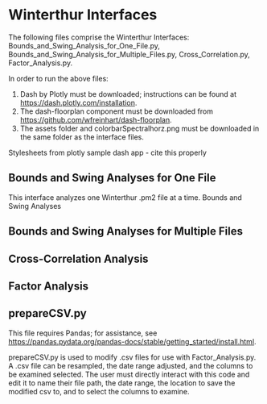 # Winterthur Interfaces
The following files comprise the Winterthur Interfaces: Bounds_and_Swing_Analysis_for_One_File.py, Bounds_and_Swing_Analysis_for_Multiple_Files.py, Cross_Correlation.py, Factor_Analysis.py.

In order to run the above files:
1) Dash by Plotly must be downloaded; instructions can be found at https://dash.plotly.com/installation.
2) The dash-floorplan component must be downloaded from https://github.com/wfreinhart/dash-floorplan. 
3) The assets folder and colorbarSpectralhorz.png must be downloaded in the same folder as the interface files. 

Stylesheets from plotly sample dash app - cite this properly

## Bounds and Swing Analyses for One File
This interface analyzes one Winterthur .pm2 file at a time. Bounds and Swing Analyses 

## Bounds and Swing Analyses for Multiple Files

## Cross-Correlation Analysis

## Factor Analysis 

## prepareCSV.py
This file requires Pandas; for assistance, see https://pandas.pydata.org/pandas-docs/stable/getting_started/install.html.

prepareCSV.py is used to modify .csv files for use with Factor_Analysis.py. A .csv file can be resampled, the date range adjusted, and the columns to be examined selected. The user must directly interact with this code and edit it to name their file path, the date range, the location to save the modified csv to, and to select the columns to examine.
